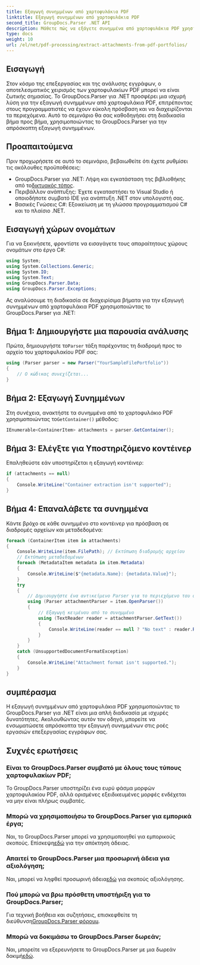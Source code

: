 ```yaml
---
title: Εξαγωγή συνημμένων από χαρτοφυλάκια PDF
linktitle: Εξαγωγή συνημμένων από χαρτοφυλάκια PDF
second_title: GroupDocs.Parser .NET API
description: Μάθετε πώς να εξάγετε συνημμένα από χαρτοφυλάκια PDF χρησιμοποιώντας το GroupDocs.Parser για .NET σε αυτό το περιεκτικό σεμινάριο.
type: docs
weight: 10
url: /el/net/pdf-processing/extract-attachments-from-pdf-portfolios/
---
```

## Εισαγωγή
Στον κόσμο της επεξεργασίας και της ανάλυσης εγγράφων, ο αποτελεσματικός χειρισμός των χαρτοφυλακίων PDF μπορεί να είναι ζωτικής σημασίας. Το GroupDocs.Parser για .NET προσφέρει μια ισχυρή λύση για την εξαγωγή συνημμένων από χαρτοφυλάκια PDF, επιτρέποντας στους προγραμματιστές να έχουν εύκολη πρόσβαση και να διαχειρίζονται τα περιεχόμενα. Αυτό το σεμινάριο θα σας καθοδηγήσει στη διαδικασία βήμα προς βήμα, χρησιμοποιώντας το GroupDocs.Parser για την απρόσκοπτη εξαγωγή συνημμένων.
## Προαπαιτούμενα
Πριν προχωρήσετε σε αυτό το σεμινάριο, βεβαιωθείτε ότι έχετε ρυθμίσει τις ακόλουθες προϋποθέσεις:
-  GroupDocs.Parser για .NET: Λήψη και εγκατάσταση της βιβλιοθήκης από το[δικτυακός τόπος](https://releases.groupdocs.com/parser/net/).
- Περιβάλλον ανάπτυξης: Έχετε εγκαταστήσει το Visual Studio ή οποιοδήποτε συμβατό IDE για ανάπτυξη .NET στον υπολογιστή σας.
- Βασικές Γνώσεις C#: Εξοικείωση με τη γλώσσα προγραμματισμού C# και το πλαίσιο .NET.

## Εισαγωγή χώρων ονομάτων
Για να ξεκινήσετε, φροντίστε να εισαγάγετε τους απαραίτητους χώρους ονομάτων στο έργο C#:
```csharp
using System;
using System.Collections.Generic;
using System.IO;
using System.Text;
using GroupDocs.Parser.Data;
using GroupDocs.Parser.Exceptions;
```
Ας αναλύσουμε τη διαδικασία σε διαχειρίσιμα βήματα για την εξαγωγή συνημμένων από χαρτοφυλάκια PDF χρησιμοποιώντας το GroupDocs.Parser για .NET:
## Βήμα 1: Δημιουργήστε μια παρουσία ανάλυσης
 Πρώτα, δημιουργήστε το`Parser` τάξη παρέχοντας τη διαδρομή προς το αρχείο του χαρτοφυλακίου PDF σας:
```csharp
using (Parser parser = new Parser("YourSampleFilePortfolio"))
{
    // Ο κώδικας συνεχίζεται...
}
```
## Βήμα 2: Εξαγωγή Συνημμένων
 Στη συνέχεια, ανακτήστε τα συνημμένα από το χαρτοφυλάκιο PDF χρησιμοποιώντας το`GetContainer()` μέθοδος:
```csharp
IEnumerable<ContainerItem> attachments = parser.GetContainer();
```
## Βήμα 3: Ελέγξτε για Υποστηριζόμενο κοντέινερ
Επαληθεύστε εάν υποστηρίζεται η εξαγωγή κοντέινερ:
```csharp
if (attachments == null)
{
    Console.WriteLine("Container extraction isn't supported");
}
```
## Βήμα 4: Επαναλάβετε τα συνημμένα
Κάντε βρόχο σε κάθε συνημμένο στο κοντέινερ για πρόσβαση σε διαδρομές αρχείων και μεταδεδομένα:
```csharp
foreach (ContainerItem item in attachments)
{
    Console.WriteLine(item.FilePath); // Εκτύπωση διαδρομής αρχείου
    // Εκτύπωση μεταδεδομένων
    foreach (MetadataItem metadata in item.Metadata)
    {
        Console.WriteLine($"{metadata.Name}: {metadata.Value}");
    }
    try
    {
        // Δημιουργήστε ένα αντικείμενο Parser για το περιεχόμενο του συνημμένου
        using (Parser attachmentParser = item.OpenParser())
        {
            // Εξαγωγή κειμένου από το συνημμένο
            using (TextReader reader = attachmentParser.GetText())
            {
                Console.WriteLine(reader == null ? "No text" : reader.ReadToEnd());
            }
        }
    }
    catch (UnsupportedDocumentFormatException)
    {
        Console.WriteLine("Attachment format isn't supported.");
    }
}
```

## συμπέρασμα
Η εξαγωγή συνημμένων από χαρτοφυλάκια PDF χρησιμοποιώντας το GroupDocs.Parser για .NET είναι μια απλή διαδικασία με ισχυρές δυνατότητες. Ακολουθώντας αυτόν τον οδηγό, μπορείτε να ενσωματώσετε απρόσκοπτα την εξαγωγή συνημμένων στις ροές εργασιών επεξεργασίας εγγράφων σας.

## Συχνές ερωτήσεις
### Είναι το GroupDocs.Parser συμβατό με όλους τους τύπους χαρτοφυλακίων PDF;
Το GroupDocs.Parser υποστηρίζει ένα ευρύ φάσμα μορφών χαρτοφυλακίου PDF, αλλά ορισμένες εξειδικευμένες μορφές ενδέχεται να μην είναι πλήρως συμβατές.
### Μπορώ να χρησιμοποιήσω το GroupDocs.Parser για εμπορικά έργα;
 Ναι, το GroupDocs.Parser μπορεί να χρησιμοποιηθεί για εμπορικούς σκοπούς. Επίσκεψη[εδώ](https://purchase.groupdocs.com/buy) για την απόκτηση άδειας.
### Απαιτεί το GroupDocs.Parser μια προσωρινή άδεια για αξιολόγηση;
Ναι, μπορεί να ληφθεί προσωρινή άδεια[εδώ](https://purchase.groupdocs.com/temporary-license/) για σκοπούς αξιολόγησης.
### Πού μπορώ να βρω πρόσθετη υποστήριξη για το GroupDocs.Parser;
 Για τεχνική βοήθεια και συζητήσεις, επισκεφθείτε τη διεύθυνση[GroupDocs.Parser φόρουμ](https://forum.groupdocs.com/c/parser/17).
### Μπορώ να δοκιμάσω το GroupDocs.Parser δωρεάν;
 Ναι, μπορείτε να εξερευνήσετε το GroupDocs.Parser με μια δωρεάν δοκιμή[εδώ](https://releases.groupdocs.com/).